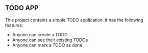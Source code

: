 ## TODO APP

This project contains a simple TODO application.
It has the following features:

- Anyone can create a TODO
- Anyone can see their existing TODOs
- Anyone can mark a TODO as done
